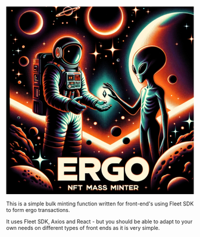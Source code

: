 ![Ergo Mass Mint Script](https://github.com/TremendouslyHighFrequency/ErgoNFT_BulkMinter/blob/main/de98fe71-2b0e-4e08-952d-9b7b4597be69.jpeg)

This is a simple bulk minting function written for front-end's using Fleet SDK to form ergo transactions.

It uses Fleet SDK, Axios and React - but you should be able to adapt to your own needs on different types of front ends as it is very simple.

